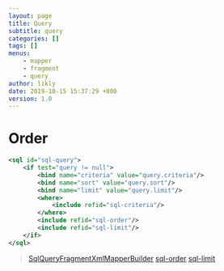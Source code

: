 ```yaml
---
layout: page
title: Query
subtitle: query
categories: []
tags: []
menus:
    - mapper
    - fragment
    - query
author: likly
date: 2019-10-15 15:37:29 +800
version: 1.0
---
```


# Order

```xml
<sql id="sql-query">
    <if test="query != null">
        <bind name="criteria" value="query.criteria"/>
        <bind name="sort" value="query.sort"/>
        <bind name="limit" value="query.limit"/>
        <where>
            <include refid="sql-criteria"/>
        </where>
        <include refid="sql-order"/>
        <include refid="sql-limit"/>
    </if>
</sql>
```

> [SqlQueryFragmentXmlMapperBuilder](/final-coding/final-coding-mapper/src/main/java/org/finalframework/mybatis/coding/mapper/builder/SqlQueryFragmentXmlMapperBuilder.java)
> [sql-order](order.md)
> [sql-limit](limit.md)